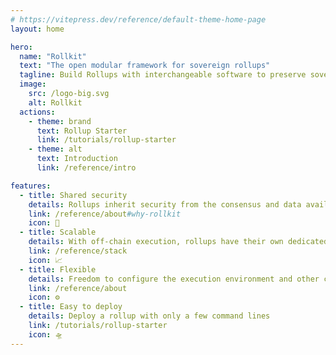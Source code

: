 ```yaml
---
# https://vitepress.dev/reference/default-theme-home-page
layout: home

hero:
  name: "Rollkit"
  text: "The open modular framework for sovereign rollups"
  tagline: Build Rollups with interchangeable software to preserve sovereignty
  image:
    src: /logo-big.svg
    alt: Rollkit
  actions:
    - theme: brand
      text: Rollup Starter
      link: /tutorials/rollup-starter
    - theme: alt
      text: Introduction
      link: /reference/intro

features:
  - title: Shared security
    details: Rollups inherit security from the consensus and data availability layer
    link: /reference/about#why-rollkit
    icon: 🔐
  - title: Scalable
    details: With off-chain execution, rollups have their own dedicated computational resources
    link: /reference/stack
    icon: 📈
  - title: Flexible
    details: Freedom to configure the execution environment and other components
    link: /reference/about
    icon: ⚙️
  - title: Easy to deploy
    details: Deploy a rollup with only a few command lines
    link: /tutorials/rollup-starter
    icon: 🛸
---
```

